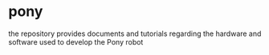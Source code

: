 # pony
the repository provides documents and tutorials regarding the hardware and software used to develop the Pony robot
